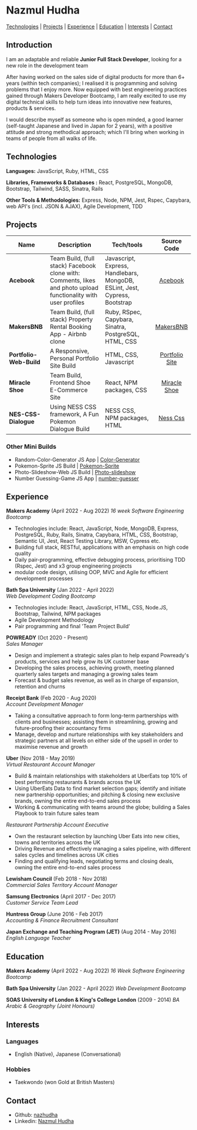 # Nazmul Hudha

[Technologies](#technologies) | [Projects](#projects) | [Experience](#experience) | [Education](#education) | [Interests](#interests) | [Contact](#contact)

## Introduction

I am an adaptable and reliable **Junior Full Stack Developer**, looking for a new role in the development team

After having worked on the sales side of digital products for more than 6+ years (within tech companies); I realised it is programming and solving problems that I enjoy more. Now equipped with best engineering practices gained through Makers Developer Bootcamp, I am really excited to use my digital technical skills to help turn ideas into innovative new features, products & services.

I would describe myself as someone who is open minded, a good learner (self-taught Japanese and lived in Japan for 2 years), with a positive attitude and strong methodical approach; which I'll bring when working in teams of people from all walks of life.

## Technologies

**Languages:** JavaScript, Ruby, HTML, CSS

**Libraries, Frameworks & Databases :** React, PostgreSQL, MongoDB, Bootstrap, Tailwind, SASS, Sinatra, Rails

**Other Tools & Methodologies:** Express, Node, NPM, Jest, Rspec, Capybara, web API's (incl. JSON & AJAX), Agile Development, TDD

## Projects

| Name                    | Description                                                         | Tech/tools                                            |                            Source Code                            |
| ----------------------- | ------------------------------------------------------------------- | ----------------------------------------------------- | :---------------------------------------------------------------: |
| **Acebook**           | Team Build, (full stack) Facebook clone with: Comments, likes and photo upload functionality with user profiles | Javascript, Express, Handlebars, MongoDB, ESLint, Jest, Cypress, Bootstrap  |        [Acebook](https://github.com/nazhudha/acebook-eta)         |
| **MakersBNB**           | Team Build, (full stack) Property Rental Booking App - Airbnb clone | Ruby, RSpec, Capybara, Sinatra, PostgreSQL, HTML, CSS |        [MakersBNB](https://github.com/nazhudha/MakersBNB)         |
| **Portfolio-Web-Build** | A Responsive, Personal Portfolio Site Build                         | HTML, CSS, Javascript                                 | [Portfolio Site](https://github.com/nazhudha/Portfolio-Web-Build) |
| **Miracle Shoe** | Team Build, Frontend Shoe E-Commerce Site | React, NPM packages, CSS | [Miracle Shoe](https://github.com/nazhudha/miracle-shoes-ecommerce) |
| **NES-CSS-Dialogue** | Using NESS CSS framework, A Fun Pokemon Dialogue Build | NESS CSS, NPM packages, HTML | [Ness Css ](https://github.com/nazhudha/css---NES-CSS-Dialogue) |


### Other Mini Builds

- Random-Color-Generator JS App | [Color-Generator](https://github.com/nazhudha/Js---Random-Color-Generator)
- Pokemon-Sprite JS Build | [Pokemon-Sprite](https://github.com/nazhudha/Js---Pokemon-Sprite)
- Photo-Slideshow-Web JS Build | [Photo-slideshow](https://github.com/nazhudha/css---Photo-slideshow)
- Number Guessing-Game JS App | [number-guesser ](https://github.com/nazhudha/Js---Guessing-Game-Simple)

## Experience

**Makers Academy** (April 2022 - Aug 2022)
_16 week Software Engineering Bootcamp_

- Technologies include: React, JavaScript, Node, MongoDB, Express, PostgreSQL, Ruby, Rails, Sinatra, Capybara, HTML, CSS, Bootstrap, Semantic UI, Jest, React Testing Library, MSW, Cypress etc.
- Building full stack, RESTful, applications with an emphasis on high code quality
- Daily pair-programming, effective debugging process, prioritising TDD (Rspec, Jest) and x3 group engineering projects
- modular code design, utilising OOP, MVC and Agile for efficient development processes

**Bath Spa University** (Jan 2022 - April 2022)  
_Web Development Coding Bootcamp_

- Technologies include: React, JavaScript, HTML, CSS, Node.JS, Bootstrap, Tailwind, NPM packages
- Agile Development Methodology
- Pair programming and final 'Team Project Build'

**POWREADY** (Oct 2020 - Present)  
_Sales Manager_

- Design and implement a strategic sales plan to help expand Powready's products, services and help grow its UK customer base
- Developing the sales process, achieving growth, meeting planned quarterly sales targets and managing a growing sales team
- Forecast & budget sales revenue, as well as in charge of expansion, retention and churns

**Receipt Bank** (Feb 2020 - Aug 2020)  
_Account Development Manager_

- Taking a consultative approach to form long-term partnerships with clients and businesses; assisting them in streamlining, growing and future-proofing their accountancy firms
- Manage, develop and nurture relationships with key stakeholders and strategic partners at all levels on either side of the upsell in order to maximise revenue and growth

**Uber** (Nov 2018 - May 2019)  
_Virtual Restaurant Account Manager_

- Build & maintain relationships with stakeholders at UberEats top 10% of best performing restaurants & brands across the UK
- Using UberEats Data to find market selection gaps; identify and initiate new partnership opportunities; and pitching & closing new exclusive brands, owning the entire end-to-end sales process
- Working & communicating with teams around the globe; building a Sales Playbook to train future sales team

_Restaurant Partnership Account Executive_

- Own the restaurant selection by launching Uber Eats into new cities, towns and territories across the UK
- Driving Revenue and effectively managing a sales pipeline, with different sales cycles and timelines across UK cities
- Finding and qualifying leads, negotiating terms and closing deals, owning the entire end-to-end sales process

**Lewisham Council** (Feb 2018 - Nov 2018)  
_Commercial Sales Territory Account Manager_

**Samsung Electronics** (April 2017 - Dec 2017)  
_Customer Service Team Lead_

**Huntress Group** (June 2016 - Feb 2017)  
_Accounting & Finance Recruitment Consultant_

**Japan Exchange and Teaching Program (JET)** (Aug 2014 - May 2016)  
_English Language Teacher_

## Education

**Makers Academy** (April 2022 - Aug 2022)
_16 Week Software Engineering Bootcamp_

**Bath Spa University** (Jan 2022 - April 2022)
_Web Development Bootcamp_

**SOAS University of London & King's College London** (2009 - 2014)
_BA Arabic & Geography (Joint Honours)_

## Interests

### Languages

- English (Native), Japanese (Conversational)

### Hobbies

- Taekwondo (won Gold at British Masters)

## Contact

- Github: [nazhudha](https://github.com/nazhudha?tab=repositories)
- Linkedin: [Nazmul Hudha](https://www.linkedin.com/in/nazmul-h-7a44b7116/)
